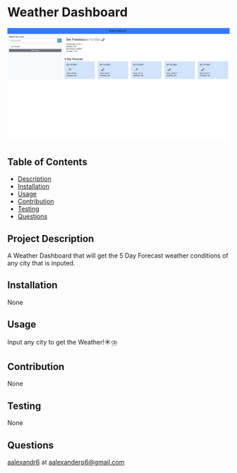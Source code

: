 # Weather Dashboard
<img src="/images/dash.png">

## Table of Contents
- [Description](#project-description)
- [Installation](#installation)
- [Usage](#usage)
- [Contribution](#contribution)
- [Testing](#testing)
- [Questions](#questions)
  
  
## Project Description
A Weather Dashboard that will get the 5 Day Forecast weather conditions of any city that is inputed.
     
  
## Installation 
None
  
## Usage 
Input any city to get the Weather!☀️⛈️
  
## Contribution
None
  
## Testing
None
  
## Questions
[aalexandr6](https://github.com/aalexandr6) at aalexanderp6@gmail.com
    
